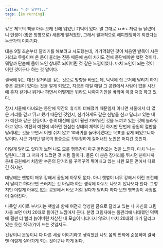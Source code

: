 ```yaml
---
title: "나는 달린다.."
tags: [im running]
---
```


같은 제목의 책을 아주 오래 전에 읽었던 기억이 있다. 말 그대로 ㅁㅊㄴ처럼 늘 달렸더니 인생이 (좋은 방향으로) 새롭게 펼쳐졌단, 그래서 결과적으로 해피엔딩하게 되었다는 누군가의 이야기다.

대충 9월 초순부터 달리기를 해보려고 시도했는데, 기가막혔던 것이 처음엔 발목이 시큰 거리고 무릎이며 온 몸이 울리는 진동 때문에 숨이 차기도 전에 중단해야만 했던 것이다. 뭐랄까 단숨에 몸이 노인 상태로 되어버린 것 같은 느낌이었다. 마치 노인이 되는 것이 이런 것이구나 하는 것 말이다. 

결국에 뛰는 대신 장거리를 걷는 것으로 방향을 바꿨는데, 덕택에 집 근처에 달리기 하기 좋은 공원이 있다는 것을 알게 되었고, 지금은 매일 매일 그 공원에서 사람이 없을 시간에 혼자 걷거나 뛰거나 하면서 어떻게든 뭐라도 나아지기만을 바라며 이것 저것 하고 있다.

잠시 서울에 다녀오는 동안에 약간의 휴식이 더해졌기 때문일지 아니면 서울에서 더 많은 거리를 걷고 뛰고 했기 때문인 것인지, 신기하게도 같은 신발을 신고 달리고 있는 내가 예전과 같은 진동이나 충격 대신에 몸이 훨씬 가벼워진 것을 느끼고 있는 것에 놀라워하고 있다. 여전히 예전에 비하면 한심한 상태의 체력이긴 하지만 단번에 공원의 절반을 달려내는 것을 보면서 이젠 쉬지 않고 10바퀴를 돌아야겠다는 목표를 갖게 되었으니까 말이다. 시큰 거리던 발목의 통증으로 꾸부정하게 걸어내던 노인은 어디간 것인지.

이렇게 달리고 있다가 보면 나도 모를 행복감이 마구 몰려오는 것을 느낀다. 마치 '나는 달린다...'의 그 저자가 느꼈던 것 처럼 말이다. 물론 이 분은 장거리를 뛰시던 분이니까 동네 공원에서 처참한 수준의 단거리를 꾸역꾸역 뛰어내고 있는 나완 모든 면에서 다르긴 하지만.

대낮에는 햇볕이 매우 강해서 공원에 아무도 없다. 아니 햇볕이 너무 강해서 이런 조건에서 달리고 하다보면 쓰러지는 것 아닐까 하는 생각에 아무도 나오지 않나보다 한다. 그렇지만 이렇게 아무도 없는 공원에서 바보 처럼 걷다가 달리다 하다 보면 행복감이 사정없이 쏟아진다. 

나뭇잎 사이로 부서지는 햇살과 함께 여전히 엉성한 폼으로 달리고 있는 나 자신의 그림자를 보면 마치 20대로 돌아간 느낌마저 든다. 분명 그림자에는 몸관리에 나태했던 덕택에 훨씬 더 빨리 늙어버린 처참한 내 모습이 나타나지 않으니 마치 20대의 내가 달리고 있는 듯한 착각(?)이 드는 것일지도.

건강이니 운동이니 다 다른 세상 이야기라고 생각했던 나도 몸의 변화에 순응하며 결국엔 이렇게 살아가게 되는 것이구나 하게 된다. 